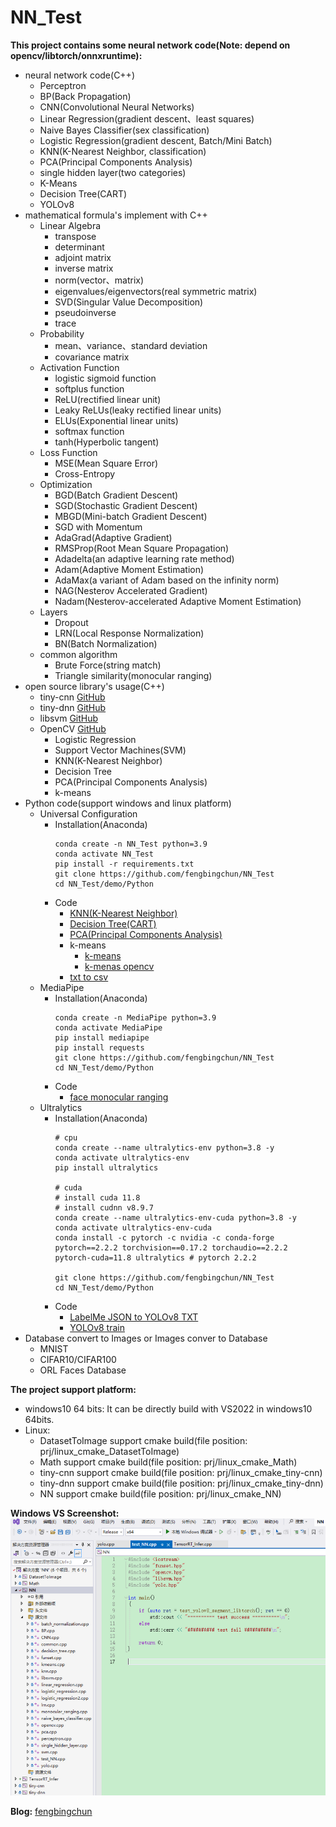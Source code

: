 # NN_Test #
**This project contains some neural network code(Note: depend on opencv/libtorch/onnxruntime):**
- neural network code(C++)
	- Perceptron
	- BP(Back Propagation)
	- CNN(Convolutional Neural Networks)
	- Linear Regression(gradient descent、least squares)
	- Naive Bayes Classifier(sex classification)
	- Logistic Regression(gradient descent, Batch/Mini Batch)
	- KNN(K-Nearest Neighbor, classification)
	- PCA(Principal Components Analysis)
	- single hidden layer(two categories)
	- K-Means
	- Decision Tree(CART)
	- YOLOv8
- mathematical formula's implement with C++
	- Linear Algebra
		- transpose
		- determinant
		- adjoint matrix
		- inverse matrix
		- norm(vector、matrix)
		- eigenvalues/eigenvectors(real symmetric matrix)
		- SVD(Singular Value Decomposition)
		- pseudoinverse
		- trace
	- Probability
		- mean、variance、standard deviation
		- covariance matrix
	- Activation Function
		- logistic sigmoid function
		- softplus function
		- ReLU(rectified linear unit)
		- Leaky ReLUs(leaky rectified linear units)
		- ELUs(Exponential linear units)
		- softmax function
		- tanh(Hyperbolic tangent)
	- Loss Function
		- MSE(Mean Square Error)
		- Cross-Entropy
	- Optimization
		- BGD(Batch Gradient Descent)
		- SGD(Stochastic Gradient Descent)
		- MBGD(Mini-batch Gradient Descent)
		- SGD with Momentum
		- AdaGrad(Adaptive Gradient)
		- RMSProp(Root Mean Square Propagation)
		- Adadelta(an adaptive learning rate method)
		- Adam(Adaptive Moment Estimation)
		- AdaMax(a variant of Adam based on the infinity norm)
		- NAG(Nesterov Accelerated Gradient)
		- Nadam(Nesterov-accelerated Adaptive Moment Estimation)
	- Layers
		- Dropout
		- LRN(Local Response Normalization)
		- BN(Batch Normalization)
	- common algorithm
		- Brute Force(string match)
		- Triangle similarity(monocular ranging)
- open source library's usage(C++)
	- tiny-cnn [GitHub](https://github.com/nyanp/tiny-cnn)
	- tiny-dnn [GitHub](https://github.com/tiny-dnn/tiny-dnn)
	- libsvm [GitHub](https://github.com/cjlin1/libsvm)
	- OpenCV [GitHub](https://github.com/opencv/opencv)
		- Logistic Regression
		- Support Vector Machines(SVM)
		- KNN(K-Nearest Neighbor)
		- Decision Tree
		- PCA(Principal Components Analysis)
		- k-means
- Python code(support windows and linux platform)
	- Universal Configuration
		- Installation(Anaconda)
			```
			conda create -n NN_Test python=3.9
			conda activate NN_Test
			pip install -r requirements.txt
			git clone https://github.com/fengbingchun/NN_Test
			cd NN_Test/demo/Python
			```
		- Code
			- [KNN(K-Nearest Neighbor)](demo/Python/test_knn_classification.py)
			- [Decision Tree(CART)](demo/Python/test_decision_tree_classification.py)
			- [PCA(Principal Components Analysis)](demo/Python/test_pca.py)
			- k-means
				- [k-means](demo/Python/test_k-means.py)
				- [k-menas opencv](demo/Python/test_k-means_opencv.py)
			- [txt to csv](demo/Python/test_txt_to_csv_convert.py)
	- MediaPipe
		- Installation(Anaconda)
			```
			conda create -n MediaPipe python=3.9
			conda activate MediaPipe
			pip install mediapipe
			pip install requests
			git clone https://github.com/fengbingchun/NN_Test
			cd NN_Test/demo/Python
			```
		- Code
			- [face monocular ranging](demo/Python/test_mediapipe_midas_face_monocular_ranging.py)
	- Ultralytics
		- Installation(Anaconda)
			```
			# cpu
			conda create --name ultralytics-env python=3.8 -y
			conda activate ultralytics-env
			pip install ultralytics

			# cuda
			# install cuda 11.8
			# install cudnn v8.9.7
			conda create --name ultralytics-env-cuda python=3.8 -y
			conda activate ultralytics-env-cuda
			conda install -c pytorch -c nvidia -c conda-forge pytorch==2.2.2 torchvision==0.17.2 torchaudio==2.2.2 pytorch-cuda=11.8 ultralytics # pytorch 2.2.2

			git clone https://github.com/fengbingchun/NN_Test
			cd NN_Test/demo/Python
			```
		- Code
			- [LabelMe JSON to YOLOv8 TXT](demo/Python/test_labelme2yolov8.py)
			- [YOLOv8 train](demo/Python/test_yolov8_train.py)
- Database convert to Images or Images conver to Database
	- MNIST
	- CIFAR10/CIFAR100
	- ORL Faces Database

**The project support platform:**
- windows10 64 bits: It can be directly build with VS2022 in windows10 64bits.
- Linux:
	- DatasetToImage support cmake build(file position: prj/linux_cmake_DatasetToImage)
	- Math support cmake build(file position: prj/linux_cmake_Math)
	- tiny-cnn support cmake build(file position: prj/linux_cmake_tiny-cnn)
	- tiny-dnn support cmake build(file position: prj/linux_cmake_tiny-dnn)
	- NN support cmake build(file position: prj/linux_cmake_NN)

**Windows VS Screenshot:**
![](prj/x86_x64_vc12/Screenshot.png)


**Blog:** [fengbingchun](http://blog.csdn.net/fengbingchun/article/category/780354)

